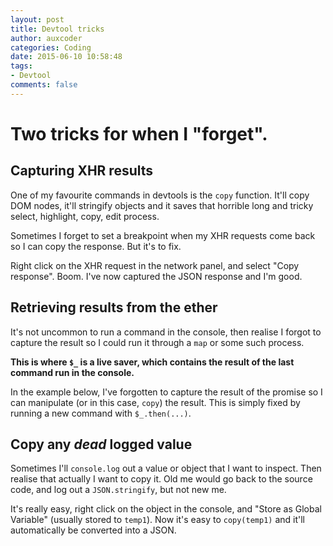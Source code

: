 ```yaml
---
layout: post
title: Devtool tricks
author: auxcoder
categories: Coding
date: 2015-06-10 10:58:48
tags:
- Devtool
comments: false
---
```


# Two tricks for when I "forget".

## Capturing XHR results

One of my favourite commands in devtools is the `copy` function. It'll copy DOM nodes, it'll stringify objects and it saves that horrible long and tricky select, highlight, copy, edit process.

Sometimes I forget to set a breakpoint when my XHR requests come back so I can copy the response. But it's to fix.

Right click on the XHR request in the network panel, and select "Copy response". Boom. I've now captured the JSON response and I'm good.

## Retrieving results from the ether

It's not uncommon to run a command in the console, then realise I forgot to capture the result so I could run it through a `map` or some such process.

**This is where `$_` is a live saver, which contains the result of the last command run in the console.**

In the example below, I've forgotten to capture the result of the promise so I can manipulate (or in this case, `copy`) the result. This is simply fixed by running a new command with `$_.then(...)`.

## Copy any _dead_ logged value

Sometimes I'll `console.log` out a value or object that I want to inspect. Then realise that actually I want to copy it. Old me would go back to the source code, and log out a `JSON.stringify`, but not new me.

It's really easy, right click on the object in the console, and "Store as Global Variable" (usually stored to `temp1`). Now it's easy to `copy(temp1)` and it'll automatically be converted into a JSON.
